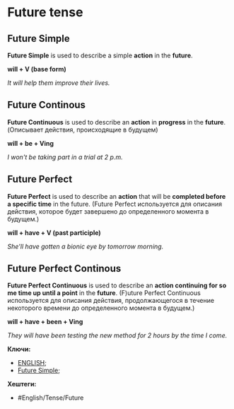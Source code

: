 
# Future tense

## Future Simple

**Future Simple** is used to describe a simple **action** in the **future**.

**will + V (base form)**

_It will help them improve their lives._

## Future Continous

**Future Continuous** is used to describe an **action** in **progress** in the **future**. (Описывает действия, происходящие в будущем)

**will + be + Ving**

_I won't be taking part in a trial at 2 p.m._

## Future Perfect

**Future Perfect** is used to describe an **action** that will be **completed before a specific time** in the future.
(Future Perfect используется для описания действия, которое будет завершено до определенного момента в будущем.)

**will + have + V (past participle)**

_She'll have gotten a bionic eye by tomorrow morning._

## Future Perfect Continous

**Future Perfect Continuous** is used to describe an **action continuing for some time up until a point** in the **future**.
(F)uture Perfect Continuous используется для описания действия, продолжающегося в течение некоторого времени до определенного момента в будущем.)

**will + have + been + Ving**

_They will have been testing the new method for 2 hours by the time I come._

**Ключи:**
- [ENGLISH](ENGLISH);
- [Future Simple](Future-simple);

**Хештеги:**
- #English/Tense/Future